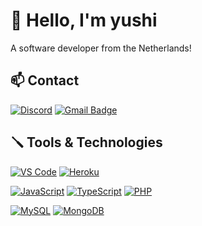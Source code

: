 # 👋 Hello, I'm yushi
A software developer from the Netherlands!

## 📫 Contact 

[![Discord](https://img.shields.io/badge/-Discord-5865F2?style=for-the-badge&logo=Discord&logoColor=ffffff)](https://discord.gg/YzWCDx6Vva)
[![Gmail Badge](https://img.shields.io/badge/-gmail-c14438?style=for-the-badge&logo=Gmail&logoColor=ffffff)](mailto:ja.zuijderwijk80@gmail.com)

## 🪛 Tools & Technologies
  
[![VS Code](https://img.shields.io/badge/-VSCode-%23007ACC?style=flat-square&logo=Visual-studio-code&logoColor=ffffff)](https://code.visualstudio.com/)
[![Heroku](https://img.shields.io/badge/-Heroku-6762A6?style=flat-square&logo=Heroku&logoColor=ffffff)](https://www.heroku.com)

[![JavaScript](https://img.shields.io/badge/-JavaScript-23F7DF1C?style=flat-square&logo=javascript&logoColor=000000&color=%23FFCE5A)](https://www.javascript.com/)
[![TypeScript](https://img.shields.io/badge/-TypeScript-3178C6?style=flat-square&logo=typescript&logoColor=ffffff)](https://www.typescriptlang.org/)
[![PHP](https://img.shields.io/badge/-PHP-777BB4?style=flat-square&logo=PHP&logoColor=ffffff)](https://www.php.net/)

[![MySQL](https://img.shields.io/badge/-MySQL-4479A1?style=flat-square&logo=MySQL&logoColor=ffffff)](https://www.mysql.com/)
[![MongoDB](https://img.shields.io/badge/-MongoDB-47A248?style=flat-square&logo=MongoDB&logoColor=ffffff)](https://www.mongodb.com/)
